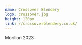 ```yaml
---
name: Crossover Blendery
logo: crossover.jpg
height: 120px
link: //crossoverblendery.co.uk/
---
```

<ul style="list-style-type:none; margin:0; padding:0;">
  <li>Morillon 2023</li>
</ul>


